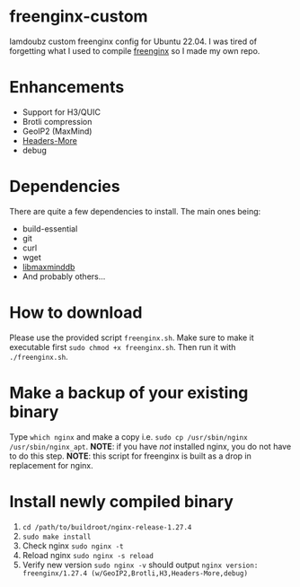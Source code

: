 # freenginx-custom
Iamdoubz custom freenginx config for Ubuntu 22.04. I was tired of forgetting what I used to compile [freenginx](https://freenginx.org/en/docs/) so I made my own repo.

# Enhancements
- Support for H3/QUIC
- Brotli compression
- GeoIP2 (MaxMind)
- [Headers-More](https://github.com/openresty/headers-more-nginx-module)
- debug

# Dependencies
There are quite a few dependencies to install. The main ones being:
- build-essential
- git
- curl
- wget
- [libmaxminddb](https://github.com/maxmind/libmaxminddb)
- And probably others...

# How to download
Please use the provided script `freenginx.sh`. Make sure to make it executable first `sudo chmod +x freenginx.sh`. Then run it with `./freenginx.sh`.

# Make a backup of your existing binary
Type `which nginx` and make a copy i.e. `sudo cp /usr/sbin/nginx /usr/sbin/nginx_apt`. **NOTE**: if you have *not* installed nginx, you do not have to do this step. **NOTE**: this script for freenginx is built as a drop in replacement for nginx.

# Install newly compiled binary
1. `cd /path/to/buildroot/nginx-release-1.27.4`
2. `sudo make install`
3. Check nginx `sudo nginx -t`
4. Reload nginx `sudo nginx -s reload`
5. Verify new version `sudo nginx -v` should output `nginx version: freenginx/1.27.4 (w/GeoIP2,Brotli,H3,Headers-More,debug)`
